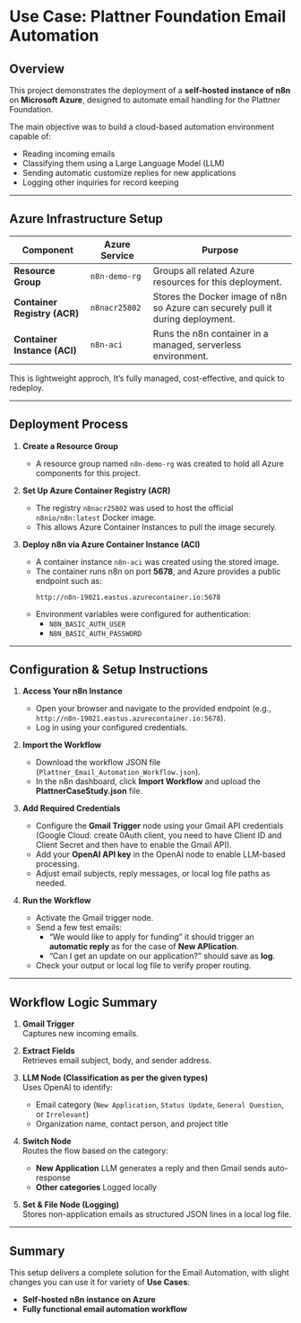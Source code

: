 # Use Case: Plattner Foundation Email Automation


## Overview
This project demonstrates the deployment of a **self-hosted instance of n8n** on **Microsoft Azure**, designed to automate email handling for the Plattner Foundation.  

The main objective was to build a cloud-based automation environment capable of:
- Reading incoming emails  
- Classifying them using a Large Language Model (LLM)  
- Sending automatic customize replies for new applications  
- Logging other inquiries for record keeping  


---

## Azure Infrastructure Setup

| Component | Azure Service | Purpose |
|------------|----------------|----------|
| **Resource Group** | `n8n-demo-rg` | Groups all related Azure resources for this deployment. |
| **Container Registry (ACR)** | `n8nacr25802` | Stores the Docker image of n8n so Azure can securely pull it during deployment. |
| **Container Instance (ACI)** | `n8n-aci` | Runs the n8n container in a managed, serverless environment. |

This is lightweight approch, It’s fully managed, cost-effective, and quick to redeploy.

---

## Deployment Process

1. **Create a Resource Group**
   - A resource group named `n8n-demo-rg` was created to hold all Azure components for this project.

2. **Set Up Azure Container Registry (ACR)**
   - The registry `n8nacr25802` was used to host the official `n8nio/n8n:latest` Docker image.  
   - This allows Azure Container Instances to pull the image securely.

3. **Deploy n8n via Azure Container Instance (ACI)**
   - A container instance `n8n-aci` was created using the stored image.  
   - The container runs n8n on port **5678**, and Azure provides a public endpoint such as:  
     ```
     http://n8n-19021.eastus.azurecontainer.io:5678
     ```
   - Environment variables were configured for authentication:
     - `N8N_BASIC_AUTH_USER`
     - `N8N_BASIC_AUTH_PASSWORD`

---

## Configuration & Setup Instructions

1. **Access Your n8n Instance**
   - Open your browser and navigate to the provided endpoint (e.g., `http://n8n-19021.eastus.azurecontainer.io:5678`).  
   - Log in using your configured credentials.

2. **Import the Workflow**
   - Download the workflow JSON file (`Plattner_Email_Automation_Workflow.json`).  
   - In the n8n dashboard, click **Import Workflow** and upload the **PlattnerCaseStudy.json** file.

3. **Add Required Credentials**
   - Configure the **Gmail Trigger** node using your Gmail API credentials (Google Cloud: create 0Auth client, you need to have Client ID and Client Secret and then have to enable the Gmail API).  
   - Add your **OpenAI API key** in the OpenAI node to enable LLM-based processing.  
   - Adjust email subjects, reply messages, or local log file paths as needed.

4. **Run the Workflow**
   - Activate the Gmail trigger node.  
   - Send a few test emails:
     - “We would like to apply for funding” it should trigger an **automatic reply** as for the case of **New APlication**.  
     - “Can I get an update on our application?”  should save as **log**.  
   - Check your output or local log file to verify proper routing.

---

## Workflow Logic Summary

1. **Gmail Trigger**  
   Captures new incoming emails.  

2. **Extract Fields**  
   Retrieves email subject, body, and sender address.  

3. **LLM Node (Classification as per the given types)**  
   Uses OpenAI to identify:
   - Email category (`New Application`, `Status Update`, `General Question`, or `Irrelevant`)  
   - Organization name, contact person, and project title  

4. **Switch Node**  
   Routes the flow based on the category:
   - **New Application**  LLM generates a reply and then Gmail sends auto-response  
   - **Other categories** Logged locally

5. **Set & File Node (Logging)**  
   Stores non-application emails as structured JSON lines in a local log file.

---


## Summary
This setup delivers a complete solution for the Email Automation, with slight changes you can use it for variety of **Use Cases**:
- **Self-hosted n8n instance on Azure**  
- **Fully functional email automation workflow**  


